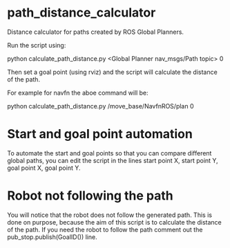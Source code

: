 # path_distance_calculator
Distance calculator for paths created by ROS Global Planners.

Run the script using:

python calculate_path_distance.py <Global Planner nav_msgs/Path topic> 0

Then set a goal point (using rviz) and the script will calculate the distance of the path.

For example for navfn the aboe command will be:

python calculate_path_distance.py /move_base/NavfnROS/plan 0

# Start and goal point automation

To automate the start and goal points so that you can compare different global paths, you can edit the script in the lines start point X, start point Y, goal point X, goal point Y.

# Robot not following the path

You will notice that the robot does not follow the generated path. This is done on purpose, because the aim of this script is to calculate the distance of the path. If you need the robot to follow the path comment out the pub_stop.publish(GoalID()) line.